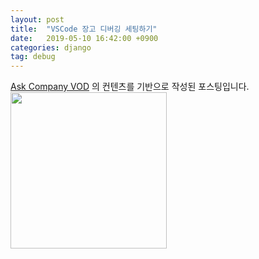 ```yaml
---
layout: post
title:  "VSCode 장고 디버깅 세팅하기"
date:   2019-05-10 16:42:00 +0900
categories: django
tag: debug
---
```



[Ask Company VOD](https://www.askcompany.kr/r/articles/fdd389f/) 의 컨텐츠를 기반으로 작성된 포스팅입니다.   
<img src="https://askcompanyjpe.blob.core.windows.net/static/askcompany_vod_shared_banner.jpg" style="border: 0; width: 250px;"/>

